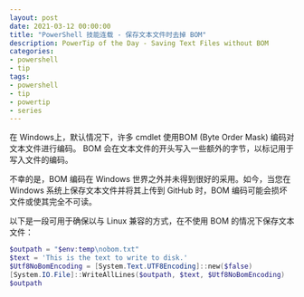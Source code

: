 ```yaml
---
layout: post
date: 2021-03-12 00:00:00
title: "PowerShell 技能连载 - 保存文本文件时去掉 BOM"
description: PowerTip of the Day - Saving Text Files without BOM
categories:
- powershell
- tip
tags:
- powershell
- tip
- powertip
- series
---
```

在 Windows上，默认情况下，许多 cmdlet 使用BOM (Byte Order Mask) 编码对文本文件进行编码。 BOM 会在文本文件的开头写入一些额外的字节，以标记用于写入文件的编码。

不幸的是，BOM 编码在 Windows 世界之外并未得到很好的采用。如今，当您在 Windows 系统上保存文本文件并将其上传到 GitHub 时，BOM 编码可能会损坏文件或使其完全不可读。

以下是一段可用于确保以与 Linux 兼容的方式，在不使用 BOM 的情况下保存文本文件：

```powershell
$outpath = "$env:temp\nobom.txt"
$text = 'This is the text to write to disk.'
$Utf8NoBomEncoding = [System.Text.UTF8Encoding]::new($false)
[System.IO.File]::WriteAllLines($outpath, $text, $Utf8NoBomEncoding)
$outpath
```

<!--本文国际来源：[Saving Text Files without BOM](https://community.idera.com/database-tools/powershell/powertips/b/tips/posts/saving-text-files-without-bom)-->

